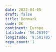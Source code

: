 ```yaml
---
date: 2022-04-05
draft: false
title: Denmark
code: DK
continent: Europe
latitude: '56.26392'
longitude: '9.501785'
repo_count: 1
---
```



